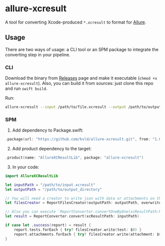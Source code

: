 # allure-xcresult

A tool for converting Xcode-produced `*.xcresult` to format for [Allure](https://docs.qameta.io/allure-report/).

## Usage

There are two ways of usage: a CLI tool or an SPM package to integrate the converting step in your pipeline.

### CLI

Download the binary from [Releases](https://github.com/kvld/allure-xcresult/releases) page and make it executable (`chmod +x 
allure-xcresult`).
Also, you can build it from sources: just clone this repo and run `swift build`.

Run:
```bash
allure-xcresult --input /path/to/file.xcresult --output /path/to/output_directory
```

### SPM

1. Add dependency to Package.swift:
```swift
.package(url: "https://github.com/kvld/allure-xcresult.git", from: "1.0.0")
```
2. Add product dependency to the target:
```swift
.product(name: "AllureXCResultLib", package: "allure-xcresult")
```
3. In your code:
```swift
import AllureXCResultLib

let inputPath = "/path/to/input.xcresult"
let outputPath = "/path/to/output_directory"

// You will need a creator to write json with data or attachments on the disk
let filesCreator = ReportFilesCreator(outputPath: outputPath, overwriteOutput: false)

// Also you can execute `ReportConverter.convertOneByOne(xcResultPath:handler:)` if you need to handle tests separately
let result = ReportConverter.convert(xcResultPath: inputPath)

if case let .success(report) = result {
    report.tests.forEach { try? filesCreator.write(test: $0) }
    report.attachments.forEach { try? filesCreator.write(attachment: $0) }
}
```
